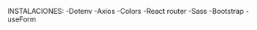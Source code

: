 INSTALACIONES: 
    -Dotenv
    -Axios
    -Colors
    -React router
    -Sass
    -Bootstrap
    -useForm